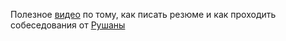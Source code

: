 Полезное [видео](https://youtu.be/856IAFo59LM) по тому, как писать резюме и как проходить собеседования от [Рушаны](https://t.me/Razrushana)
